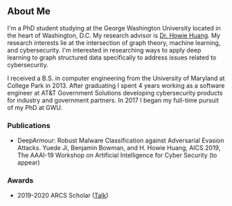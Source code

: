 ## About Me

I'm a PhD student studying at the George Washington University located in the heart of Washington, D.C.  My research advisor is [Dr. Howie Huang](https://www2.seas.gwu.edu/~howie/).  My research interests lie at the intersection of graph theory, machine learning, and cybersecurity.  I'm interested in researching ways to apply deep learning to graph structured data specifically to address issues related to cybersecurity.

I received a B.S. in computer engineering from the University of Maryland at College Park in 2013.  After graduating I spent 4 years working as a software engineer at AT&T Government Solutions developing cybersecurity products for industry and government partners.  In 2017 I began my full-time pursuit of my PhD at GWU.

### Publications

- DeepArmour: Robust Malware Classification against Adversarial Evasion Attacks. Yuede Ji, Benjamin Bowman, and H. Howie Huang, AICS 2019, The AAAI-19 Workshop on Artificial Intelligence for Cyber Security (to appear)

### Awards

- 2019-2020 ARCS Scholar ([Talk](downloads/ARCS_scholar_talk_03_27_19.pdf))


